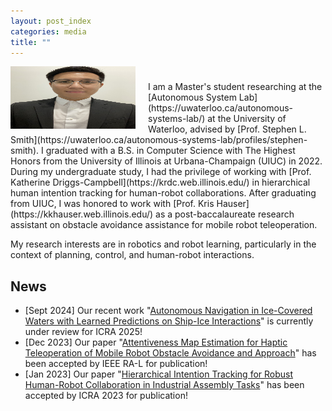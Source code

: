 ```yaml
---
layout: post_index
categories: media
title: ""
---
```


<img style="float: left; padding-right:20px;" src="profile_pic1.jpg" width="200" height="100">

<p style="margin-top:1cm;"></p>
I am a Master's student researching at the [Autonomous System Lab](https://uwaterloo.ca/autonomous-systems-lab/) at the University of Waterloo, advised by [Prof. Stephen L. Smith](https://uwaterloo.ca/autonomous-systems-lab/profiles/stephen-smith). I graduated with a B.S. in Computer Science with The Highest Honors from the University of Illinois at Urbana-Champaign (UIUC) in 2022. During my undergraduate study, I had the privilege of working with [Prof. Katherine Driggs-Campbell](https://krdc.web.illinois.edu/) in hierarchical human intention tracking for human-robot collaborations. After graduating from UIUC, I was honored to work with [Prof. Kris Hauser](https://kkhauser.web.illinois.edu/) as a post-baccalaureate research assistant on obstacle avoidance assistance for mobile robot teleoperation. 

My research interests are in robotics and robot learning, particularly in the context of planning, control, and human-robot interactions. 


## News
* [Sept 2024] Our recent work "[Autonomous Navigation in Ice-Covered Waters with Learned Predictions on Ship-Ice Interactions](https://arxiv.org/pdf/2409.11326v1)" is currently under review for ICRA 2025!
* [Dec 2023] Our paper "[Attentiveness Map Estimation for Haptic Teleoperation of Mobile Robot Obstacle Avoidance and Approach](https://ieeexplore.ieee.org/abstract/document/10400830)" has been accepted by IEEE RA-L for publication!
* [Jan 2023] Our paper "[Hierarchical Intention Tracking for Robust Human-Robot Collaboration in Industrial Assembly Tasks](https://ieeexplore.ieee.org/abstract/document/10160515)" has been accepted by ICRA 2023 for publication!
